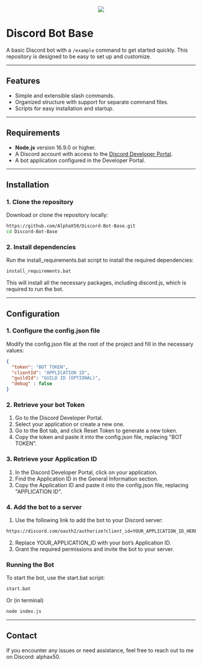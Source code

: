 <center><img src="https://fiverr-res.cloudinary.com/images/t_main1,q_auto,f_auto,q_auto,f_auto/gigs/320107669/original/484a05a1378ca78e78476b061c4844b13da2d21c/create-a-discord-bot-with-bunch-of-features.png" /></center>

# Discord Bot Base

A basic Discord bot with a `/example` command to get started quickly. This repository is designed to be easy to set up and customize.

---

## Features

- Simple and extensible slash commands.
- Organized structure with support for separate command files.
- Scripts for easy installation and startup.

---

## Requirements

- **Node.js** version 16.9.0 or higher.
- A Discord account with access to the [Discord Developer Portal](https://discord.com/developers/applications).
- A bot application configured in the Developer Portal.

---

## Installation

### 1. Clone the repository

Download or clone the repository locally:
```bash
https://github.com/AlphaX50/Discord-Bot-Base.git
cd Discord-Bot-Base
```

### 2. Install dependencies

Run the install_requirements.bat script to install the required dependencies:

```bash
install_requirements.bat
```

This will install all the necessary packages, including discord.js, which is required to run the bot.

---

## Configuration

### 1. Configure the config.json file

Modify the config.json file at the root of the project and fill in the necessary values:

```json
{
  "token": "BOT TOKEN",
  "clientId": "APPLICATION ID",
  "guildId": "GUILD ID (OPTIONAL)",
  "debug" : false
}
```

### 2. Retrieve your bot Token

1. Go to the Discord Developer Portal.
2. Select your application or create a new one.
3. Go to the Bot tab, and click Reset Token to generate a new token.
4. Copy the token and paste it into the config.json file, replacing "BOT TOKEN".

### 3. Retrieve your Application ID

1. In the Discord Developer Portal, click on your application.
2. Find the Application ID in the General Information section.
3. Copy the Application ID and paste it into the config.json file, replacing "APPLICATION ID".

### 4. Add the bot to a server

1. Use the following link to add the bot to your Discord server:
```bash
https://discord.com/oauth2/authorize?client_id=YOUR_APPLICATION_ID_HERE&scope=bot%20applications.commands&permissions=8
```
2. Replace YOUR_APPLICATION_ID with your bot’s Application ID.
3. Grant the required permissions and invite the bot to your server.

### Running the Bot

To start the bot, use the start.bat script:

```bash
start.bat
```
Or (in terminal)

```bash
node index.js
```
---

## Contact

If you encounter any issues or need assistance, feel free to reach out to me on Discord: alphax50.
